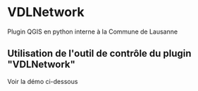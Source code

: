 # VDLNetwork
Plugin QGIS en python interne à la Commune de Lausanne

## Utilisation de l'outil de contrôle du plugin "VDLNetwork"

Voir la démo ci-dessous


